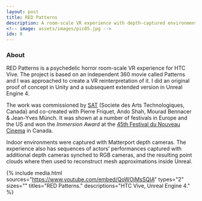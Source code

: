 ```yaml
---
layout: post
title: RED Patterns
description: A room-scale VR experience with depth-captured environments and redirected walking
<!-- image: assets/images/pic05.jpg -->
idx: 0
---
```

<!-- Links: -->
[l1]: http://sat.qc.ca/
[l2]: http://www.nouveaucinema.ca/en

### <a class="toc_item" name="1"></a>About

RED Patterns is a psychedelic horror room-scale VR experience for HTC Vive. The project is based on an independent 360 movie called Patterns and I was approached to create a VR reinterpretation of it. I did an original proof of concept in Unity and a subsequent extended version in Unreal Engine 4.

The work was commissioned by [SAT][l1] (Societe des Arts Technologiques, Canada) and co-created with Pierre Friquet, Ando Shah, Mourad Bennacer & Jean-Yves Münch. It was shown at a number of festivals in Europe and the US and won the *Immersion Award* at the [45th Festival du Nouveau Cinema][l2] in Canada.

Indoor environments were captured with Matterport depth cameras. The experience also has sequences of actors’ performances captured with additional depth cameras synched to RGB cameras, and the resulting point clouds where then used to reconstruct mesh approximations inside Unreal.

{% include media.html
  sources="https://www.youtube.com/embed/QoWOjMsSQIA"
  types="2"
  sizes=""
  titles="RED Patterns."
  descriptions="HTC Vive, Unreal Engine 4."
%}
